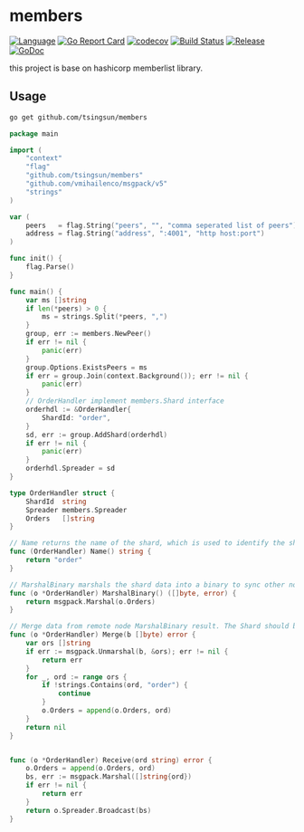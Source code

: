 # members

[![Language](https://img.shields.io/badge/Language-Go-blue.svg)](https://golang.org/)
[![Go Report Card](https://goreportcard.com/badge/github.com/tsingsun/members)](https://goreportcard.com/report/github.com/tsingsun/members)
[![codecov](https://codecov.io/gh/tsingsun/members/branch/main/graph/badge.svg)](https://codecov.io/gh/tsingsun/members)
[![Build Status](https://github.com/tsingsun/members/actions/workflows/ci.yml/badge.svg)](https://github.com/tsingsun/members/actions)
[![Release](https://img.shields.io/github/release/tsingsun/members.svg?style=flat-square)](https://github.com/tsingsun/members/releases)
[![GoDoc](https://pkg.go.dev/badge/github.com/tsingsun/members?status.svg)](https://pkg.go.dev/github.com/tsingsun/members?tab=doc)

this project is base on hashicorp memberlist library.

## Usage

```bash
go get github.com/tsingsun/members
```

```go
package main

import (
	"context"
	"flag"
	"github.com/tsingsun/members"
	"github.com/vmihailenco/msgpack/v5"
	"strings"
)

var (
	peers   = flag.String("peers", "", "comma seperated list of peers")
	address = flag.String("address", ":4001", "http host:port")
)

func init() {
	flag.Parse()
}

func main() {
	var ms []string
	if len(*peers) > 0 {
		ms = strings.Split(*peers, ",")
	}
	group, err := members.NewPeer()
	if err != nil {
		panic(err)
	}
	group.Options.ExistsPeers = ms
	if err = group.Join(context.Background()); err != nil {
		panic(err)
	}
	// OrderHandler implement members.Shard interface
	orderhdl := &OrderHandler{
		ShardId: "order",
	}
	sd, err := group.AddShard(orderhdl)
	if err != nil {
		panic(err)
	}
	orderhdl.Spreader = sd
}

type OrderHandler struct {
	ShardId  string
	Spreader members.Spreader
	Orders   []string
}

// Name returns the name of the shard, which is used to identify the shard.
func (OrderHandler) Name() string {
	return "order"
}

// MarshalBinary marshals the shard data into a binary to sync other nodes.
func (o *OrderHandler) MarshalBinary() ([]byte, error) {
	return msgpack.Marshal(o.Orders)
}

// Merge data from remote node MarshalBinary result. The Shard should be able to dedupe the data.
func (o *OrderHandler) Merge(b []byte) error {
	var ors []string
	if err := msgpack.Unmarshal(b, &ors); err != nil {
		return err
	}
	for _, ord := range ors {
		if !strings.Contains(ord, "order") {
			continue
        }
		o.Orders = append(o.Orders, ord)
	}
	return nil
}


func (o *OrderHandler) Receive(ord string) error {
	o.Orders = append(o.Orders, ord)
	bs, err := msgpack.Marshal([]string{ord})
	if err != nil {
		return err
	}
	return o.Spreader.Broadcast(bs)
}
